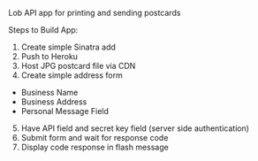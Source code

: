 Lob API app for printing and sending postcards

Steps to Build App:

1. Create simple Sinatra add
2. Push to Heroku
3. Host JPG postcard file via CDN
4. Create simple address form
 - Business Name
 - Business Address
 - Personal Message Field
5. Have API field and secret key field (server side authentication)
6. Submit form and wait for response code
7. Display code response in flash message

